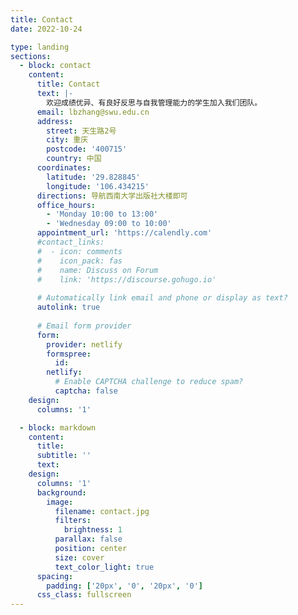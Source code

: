 ```yaml
---
title: Contact
date: 2022-10-24

type: landing
sections:
  - block: contact
    content:
      title: Contact
      text: |-
        欢迎成绩优异、有良好反思与自我管理能力的学生加入我们团队。
      email: lbzhang@swu.edu.cn
      address:
        street: 天生路2号
        city: 重庆
        postcode: '400715'
        country: 中国
      coordinates:
        latitude: '29.828845'
        longitude: '106.434215'
      directions: 导航西南大学出版社大楼即可
      office_hours:
        - 'Monday 10:00 to 13:00'
        - 'Wednesday 09:00 to 10:00'
      appointment_url: 'https://calendly.com'
      #contact_links:
      #  - icon: comments
      #    icon_pack: fas
      #    name: Discuss on Forum
      #    link: 'https://discourse.gohugo.io'
    
      # Automatically link email and phone or display as text?
      autolink: true
    
      # Email form provider
      form:
        provider: netlify
        formspree:
          id:
        netlify:
          # Enable CAPTCHA challenge to reduce spam?
          captcha: false
    design:
      columns: '1'

  - block: markdown
    content:
      title:
      subtitle: ''
      text:
    design:
      columns: '1'
      background:
        image: 
          filename: contact.jpg
          filters:
            brightness: 1
          parallax: false
          position: center
          size: cover
          text_color_light: true
      spacing:
        padding: ['20px', '0', '20px', '0']
      css_class: fullscreen
---
```

